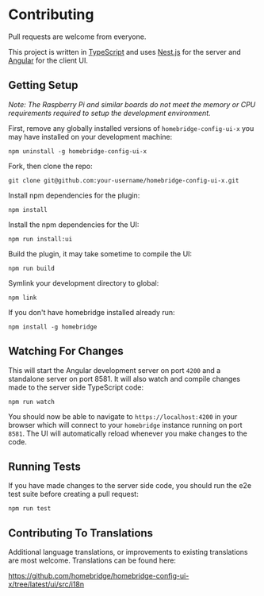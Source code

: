 # Contributing

Pull requests are welcome from everyone.

This project is written in [TypeScript](https://www.typescriptlang.org/) and uses [Nest.js](https://nestjs.com/) for the server and [Angular](https://angular.io/) for the client UI.

## Getting Setup

*Note: The Raspberry Pi and similar boards do not meet the memory or CPU requirements required to setup the development environment.*

First, remove any globally installed versions of `homebridge-config-ui-x` you may have installed on your development machine:

```
npm uninstall -g homebridge-config-ui-x
```

Fork, then clone the repo:

```
git clone git@github.com:your-username/homebridge-config-ui-x.git
```

Install npm dependencies for the plugin:

```
npm install
```

Install the npm dependencies for the UI:

```
npm run install:ui
```

Build the plugin, it may take sometime to compile the UI:

```
npm run build
```

Symlink your development directory to global:

```
npm link
```

If you don't have homebridge installed already run:

```
npm install -g homebridge
```

## Watching For Changes

This will start the Angular development server on port `4200` and a standalone server on port 8581. It will also watch and compile changes made to the server side TypeScript code:

```
npm run watch
```

You should now be able to navigate to `https://localhost:4200` in your browser which will connect to your `homebridge` instance running on port `8581`. The UI will automatically reload whenever you make changes to the code.

## Running Tests

If you have made changes to the server side code, you should run the e2e test suite before creating a pull request:

```
npm run test
```

## Contributing To Translations

Additional language translations, or improvements to existing translations are most welcome. Translations can be found here:

https://github.com/homebridge/homebridge-config-ui-x/tree/latest/ui/src/i18n
